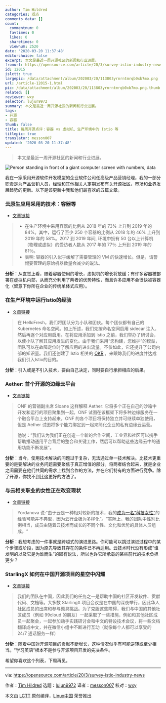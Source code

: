 ```yaml
---
author: Tim Hildred
categories: 观点
comments_data: []
count:
  commentnum: 0
  favtimes: 0
  likes: 0
  sharetimes: 0
  viewnum: 2520
date: '2020-03-20 11:37:48'
editorchoice: false
excerpt: 本文是最近一周开源社区的新闻和行业进展。
fromurl: https://opensource.com/article/20/3/survey-istio-industry-news
id: 12015
islctt: true
largepic: /data/attachment/album/202003/20/113803yrnrntmrqb0xb7mo.png
url: /article-12015-1.html
pic: /data/attachment/album/202003/20/113803yrnrntmrqb0xb7mo.png.thumb.jpg
related: []
reviewer: wxy
selector: lujun9972
summary: 本文是最近一周开源社区的新闻和行业进展。
tags:
- 开源
- 容器
thumb: false
title: 每周开源点评：容器 vs 虚拟机、生产环境中的 Istio 等
titlepic: true
translator: messon007
updated: '2020-03-20 11:37:48'
---
```



> 
> 本文是最近一周开源社区的新闻和行业进展。
> 
> 
> 


![Person standing in front of a giant computer screen with numbers, data](/data/attachment/album/202003/20/113803yrnrntmrqb0xb7mo.png "Person standing in front of a giant computer screen with numbers, data")


我在一家采用开源软件开发模型的企业软件公司任高级产品营销经理，我的一部分职责是为产品营销人员，经理和其他相关人定期发布有关开源社区，市场和业界发展趋势的更新。以下是该更新中我和他们最喜欢的五篇文章。


### 云原生应用采用的技术：容器等


* [文章链接](https://thenewstack.io/cncf-survey-snapshot-tech-adoption-in-the-cloud-native-world/)



> 
> * 在生产环境中采用容器的比例从 2018 年的 73% 上升到 2019 年的 84%。其中，运行了至少 250 个容器的比例从 2018 年的 46% 上升到 2019 年的 58%。2017 到 2019 年间, 环境中拥有 50 台以上计算机（物理或虚拟）的受访者人数从 2017 年的 77％ 上升到 2019 年的 81％。
> * 表明: 容器的引入似乎缓解了需要管理的 VM 的快速增长。但是，请警惕要管理的原始机器数量会减少的说法。
> 
> 
> 


**分析**：从直觉上看，随着容器使用的增长，虚拟机的增长将放缓；有许多容器被部署在虚拟机内部，从而充分利用了两者的优势特性，而且许多应用不会很快被容器化（留意下你所在企业的传统单体式应用）。


### 在生产环境中运行Istio的经验


* [文章链接](https://engineering.hellofresh.com/everything-we-learned-running-istio-in-production-part-1-51efec69df65)



> 
> 在 HelloFresh，我们将团队分为小队和团伙。每个团伙都有自己的 Kubernetes 命名空间。如上所述，我们先按命名空间启用 sidecar 注入，然后再逐个对应用启用。在将应用添加到 Istio 之前，我们举办了研讨会，以使小队了解其应用发生的变化。由于我们采用“您构建，您维护”的模型，团队可以在故障定位时了解应用的进出流量。不仅如此，它还提升了公司内部的知识量。我们还创建了 Istio 相关的 [OKR](https://en.wikipedia.org/wiki/OKR) ，来跟踪我们的进度并达成我们引入Istio的目的。
> 
> 
> 


**分析**：引入或是不引入技术，要由自己决定，同时要自行承担相应的后果。


### Aether: 首个开源的边缘云平台


* [文章链接](https://www.sdxcentral.com/articles/news/onf-projects-coalesce-for-enterprise-edge-cloud/2020/03/)



> 
> ONF 的营销副主席 Sloane 这样解释 Aether: 它将多个正在自己的沙箱中开发和运行的项目聚集到一起，ONF 试图在该框架下将多种边缘服务在一个融合平台上支持起来。ONF 的各个项目将保持独立并可继续单独使用，但是 Aether 试图将多个能力绑定到一起来简化企业的私有边缘云运营。
> 
> 
> 他说：“我们认为我们正在创造一个新的合作空间，工业界和社区可以携手帮助推动通用平台背后的整合和关键工作，然后可以帮助这些边缘云中的通用功能不断发展”。
> 
> 
> 


**分析**：当今，使用技术解决的问题过于复杂，无法通过单一技术解决。比技术更重要的是要解决的业务问题需要聚焦于真正增值的部分。将两者结合起来，就是企业之间需要在他们共同的需求上找到合作的方法，并在它们特有的方面进行竞争。除了开源，你找不到比这更好的方法了。


### 与云相关职业的女性正在改变现状


* [文章链接](https://www.cloudpro.co.uk/leadership/cloud-essentials/8446/how-women-in-cloud-are-challenging-the-narrative)



> 
> Yordanova 说:“由于云是一种相对较新的技术，我的[成为一名“科技女性”](https://www.itpro.co.uk/business-strategy/33301/diversity-not-a-company-priority-claim-nearly-half-of-women-in-tech)的经验可能并不典型，因为云行业极为多样化”。“实际上，我的团队中性别比例相当，成员由随着云技术而成长的不同个性、文化和优势的具体人员组成。“
> 
> 
> 


**分析**：我想考虑的一件事就是跨越式的演进思路。你可能可以跳过演进过程中的某个步骤或阶段，因为原先导致其存在的条件已不再适用。云技术时代没有形成“谁发明的以及它是为谁而生”的固有说法，所以也许它所承载的某些前代的技术负担更少？


### StarlingX 如何在中国开源项目的星空中闪耀


* [文章链接](https://superuser.openstack.org/articles/starlingx-community-interview-how-starlingx-shines-in-the-starry-sky-of-open-source-projects-in-china/)



> 
> 我们的团队在中国，因此我们的任务之一是帮助中国的社区开发软件、贡献代码、文档等。大多数 StarlingX 项目会议是在中国的深夜举行，因此华人社区成员的出席和参与颇具挑战。为了克服这些障碍，我们与中国的其他社区成员（例如 99cloud 的朋友）一起采取了一些措施，例如和其他社区成员一起聚会，一起参加动手实践研讨会和中文的特设技术会议，将一些文档翻译成中文，并在微信小组中不断进行互动（就像每个人都可以享受的 24/7 通话服务一样）
> 
> 
> 


**分析**：随着中国对开源项目的贡献不断增长，这种情况似乎有可能逆转或至少相当。“学习英语”根本不是参与开源项目开发的先决条件。


希望你喜欢这个列表，下周再见。




---


via: <https://opensource.com/article/20/3/survey-istio-industry-news>


作者：[Tim Hildred](https://opensource.com/users/thildred) 选题：[lujun9972](https://github.com/lujun9972) 译者：[messon007](https://github.com/messon007) 校对：[wxy](https://github.com/wxy)


本文由 [LCTT](https://github.com/LCTT/TranslateProject) 原创编译，[Linux中国](https://linux.cn/) 荣誉推出